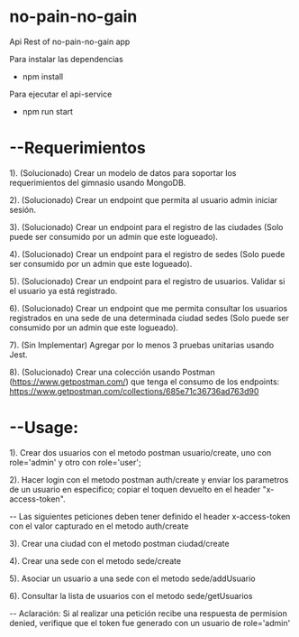 # no-pain-no-gain
Api Rest of no-pain-no-gain app

Para instalar las dependencias
* npm install

Para ejecutar el api-service
* npm run start

# --Requerimientos

1). (Solucionado) Crear un modelo de datos para soportar los requerimientos del gimnasio usando MongoDB.

2). (Solucionado) Crear un endpoint que permita al usuario admin iniciar sesión.

3). (Solucionado) Crear un endpoint para el registro de las ciudades (Solo puede ser consumido por un admin que     este logueado).

4). (Solucionado) Crear un endpoint para el registro de sedes (Solo puede ser consumido por un admin que este       logueado).

5). (Solucionado) Crear un endpoint para el registro de usuarios. Validar si el usuario ya está registrado.

6). (Solucionado) Crear un endpoint que me permita consultar los usuarios registrados en una sede de una            determinada ciudad sedes (Solo puede ser consumido por un admin que este logueado).

7). (Sin Implementar) Agregar por lo menos 3 pruebas unitarias usando Jest.

8). (Solucionado) Crear una colección usando Postman (https://www.getpostman.com/)  que tenga el consumo de los     endpoints: https://www.getpostman.com/collections/685e71c36736ad763d90



# --Usage:

1). Crear dos usuarios con el metodo postman usuario/create, uno con role='admin' y otro con role='user';

2). Hacer login con el metodo postman auth/create y enviar los parametros de un usuario en especifico; copiar el toquen devuelto en el header "x-access-token".

-- Las siguientes peticiones deben tener definido el header x-access-token con el valor capturado en el metodo auth/create

3). Crear una ciudad con el metodo postman ciudad/create

4). Crear una sede con el metodo sede/create

5). Asociar un usuario a una sede con el metodo sede/addUsuario

6). Consultar la lista de usuarios con el metodo sede/getUsuarios

-- Aclaración:
Si al realizar una petición recibe una respuesta de permision denied, verifique que el token fue generado con un usuario de role='admin'